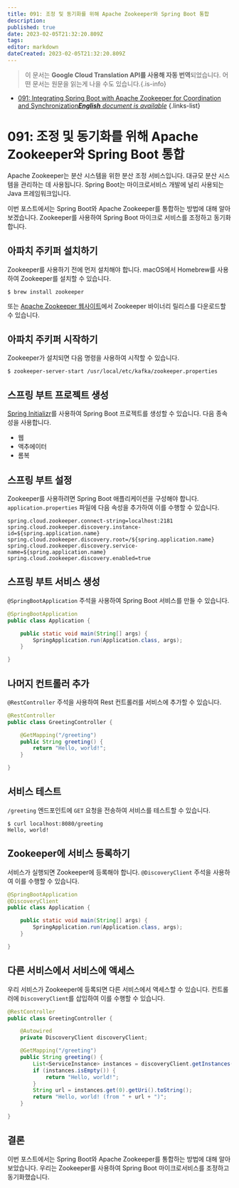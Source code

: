 ```yaml
---
title: 091: 조정 및 동기화를 위해 Apache Zookeeper와 Spring Boot 통합
description: 
published: true
date: 2023-02-05T21:32:20.809Z
tags: 
editor: markdown
dateCreated: 2023-02-05T21:32:20.809Z
---
```


> 이 문서는 **Google Cloud Translation API를 사용해 자동 번역**되었습니다.
어떤 문서는 원문을 읽는게 나을 수도 있습니다.{.is-info}



- [091: Integrating Spring Boot with Apache Zookeeper for Coordination and Synchronization***English** document is available*](/en/Knowledge-base/Spring-Boot/Learning/091-integrating-spring-boot-with-apache-zookeeper-for-coordination-and-synchronization)
{.links-list}


# 091: 조정 및 동기화를 위해 Apache Zookeeper와 Spring Boot 통합

Apache Zookeeper는 분산 시스템을 위한 분산 조정 서비스입니다. 대규모 분산 시스템을 관리하는 데 사용됩니다. Spring Boot는 마이크로서비스 개발에 널리 사용되는 Java 프레임워크입니다.

이번 포스트에서는 Spring Boot와 Apache Zookeeper를 통합하는 방법에 대해 알아보겠습니다. Zookeeper를 사용하여 Spring Boot 마이크로 서비스를 조정하고 동기화합니다.

## 아파치 주키퍼 설치하기

Zookeeper를 사용하기 전에 먼저 설치해야 합니다. macOS에서 Homebrew를 사용하여 Zookeeper를 설치할 수 있습니다.

```
$ brew install zookeeper
```

또는 [Apache Zookeeper 웹사이트](https://zookeeper.apache.org/)에서 Zookeeper 바이너리 릴리스를 다운로드할 수 있습니다.

## 아파치 주키퍼 시작하기

Zookeeper가 설치되면 다음 명령을 사용하여 시작할 수 있습니다.

```
$ zookeeper-server-start /usr/local/etc/kafka/zookeeper.properties
```

## 스프링 부트 프로젝트 생성

[Spring Initializr](https://start.spring.io/)를 사용하여 Spring Boot 프로젝트를 생성할 수 있습니다. 다음 종속성을 사용합니다.

* 웹
* 액추에이터
* 롬복

## 스프링 부트 설정

Zookeeper를 사용하려면 Spring Boot 애플리케이션을 구성해야 합니다. `application.properties` 파일에 다음 속성을 추가하여 이를 수행할 수 있습니다.

```properties
spring.cloud.zookeeper.connect-string=localhost:2181
spring.cloud.zookeeper.discovery.instance-id=${spring.application.name}
spring.cloud.zookeeper.discovery.root=/${spring.application.name}
spring.cloud.zookeeper.discovery.service-name=${spring.application.name}
spring.cloud.zookeeper.discovery.enabled=true
```

## 스프링 부트 서비스 생성

`@SpringBootApplication` 주석을 사용하여 Spring Boot 서비스를 만들 수 있습니다.

```java
@SpringBootApplication
public class Application {

    public static void main(String[] args) {
        SpringApplication.run(Application.class, args);
    }

}
```

## 나머지 컨트롤러 추가

`@RestController` 주석을 사용하여 Rest 컨트롤러를 서비스에 추가할 수 있습니다.

```java
@RestController
public class GreetingController {

    @GetMapping("/greeting")
    public String greeting() {
        return "Hello, world!";
    }

}
```

## 서비스 테스트

`/greeting` 엔드포인트에 `GET` 요청을 전송하여 서비스를 테스트할 수 있습니다.

```
$ curl localhost:8080/greeting
Hello, world!
```

## Zookeeper에 서비스 등록하기

서비스가 실행되면 Zookeeper에 등록해야 합니다. `@DiscoveryClient` 주석을 사용하여 이를 수행할 수 있습니다.

```java
@SpringBootApplication
@DiscoveryClient
public class Application {

    public static void main(String[] args) {
        SpringApplication.run(Application.class, args);
    }

}
```

## 다른 서비스에서 서비스에 액세스

우리 서비스가 Zookeeper에 등록되면 다른 서비스에서 액세스할 수 있습니다. 컨트롤러에 `DiscoveryClient`를 삽입하여 이를 수행할 수 있습니다.

```java
@RestController
public class GreetingController {

    @Autowired
    private DiscoveryClient discoveryClient;

    @GetMapping("/greeting")
    public String greeting() {
        List<ServiceInstance> instances = discoveryClient.getInstances("greeting-service");
        if (instances.isEmpty()) {
            return "Hello, world!";
        }
        String url = instances.get(0).getUri().toString();
        return "Hello, world! (from " + url + ")";
    }

}
```

## 결론

이번 포스트에서는 Spring Boot와 Apache Zookeeper를 통합하는 방법에 대해 알아보았습니다. 우리는 Zookeeper를 사용하여 Spring Boot 마이크로서비스를 조정하고 동기화했습니다.